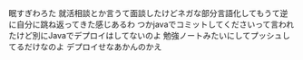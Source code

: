 眠すぎわろた
就活相談とか言うて面談したけどネガな部分言語化してもうて逆に自分に跳ね返ってきた感じあるわ
つかjavaでコミットしてくださいって言われたけど別にJavaでデプロイはしてないのよ
勉強ノートみたいにしてプッシュしてるだけなのよ
デプロイせなあかんのかえ